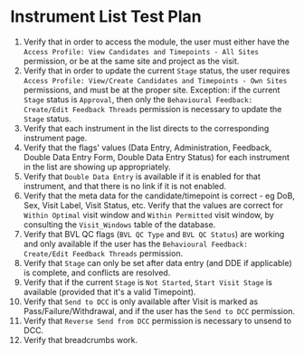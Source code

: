 # Instrument List Test Plan

1. Verify that in order to access the module, the user must either have the `Access Profile: View Candidates and Timepoints - All Sites` permission, or be at the same site and project as the visit.
2. Verify that in order to update the current `Stage` status, the user requires `Access Profile: View/Create Candidates and Timepoints - Own Sites` permissions, and must be at the proper site. Exception: if the current `Stage` status is `Approval`, then only the `Behavioural Feedback: Create/Edit Feedback Threads` permission is necessary to update the `Stage` status.
3. Verify that each instrument in the list directs to the corresponding instrument page.
4. Verify that the flags' values (Data Entry, Administration, Feedback, Double Data Entry Form, Double Data Entry Status) for each instrument in the list are showing up appropriately.
5. Verify that `Double Data Entry` is available if it is enabled for that instrument, and that there is no link if it is not enabled.
6. Verify that the meta data for the candidate/timepoint is correct - eg DoB, Sex, Visit Label, Visit Status, etc. Verify that the values are correct for `Within Optimal` visit window and `Within Permitted` visit window, by consulting the `Visit_Windows` table of the database.
7. Verify that BVL QC flags (`BVL QC Type` and `BVL QC Status`) are working and only available if the user has the `Behavioural Feedback: Create/Edit Feedback Threads` permission.
8. Verify that `Stage` can only be set after data entry (and DDE if applicable) is complete, and conflicts are resolved.
9. Verify that if the current `Stage` is `Not Started`, `Start Visit Stage` is available (provided that it's a valid Timepoint).
10. Verify that `Send to DCC` is only available after Visit is marked as Pass/Failure/Withdrawal, and if the user has the `Send to DCC` permission.
11. Verify that `Reverse Send from DCC` permission is necessary to unsend to DCC.
12. Verify that breadcrumbs work.

